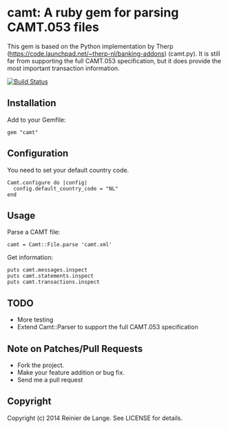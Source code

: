 # camt: A ruby gem for parsing CAMT.053 files

This gem is based on the Python implementation by Therp (https://code.launchpad.net/~therp-nl/banking-addons) (camt.py). It is still far from supporting the full CAMT.053 specification, but it does provide the most important transaction information.

[![Build Status](https://travis-ci.org/moiristo/camt.svg)](https://travis-ci.org/moiristo/camt)

## Installation

Add to your Gemfile:

    gem "camt"

## Configuration

You need to set your default country code.

    Camt.configure do |config|
      config.default_country_code = "NL"
    end

## Usage

Parse a CAMT file:

    camt = Camt::File.parse 'camt.xml'

Get information:

    puts camt.messages.inspect
    puts camt.statements.inspect
    puts camt.transactions.inspect

## TODO

* More testing
* Extend Camt::Parser to support the full CAMT.053 specification

## Note on Patches/Pull Requests

* Fork the project.
* Make your feature addition or bug fix.
* Send me a pull request

## Copyright

Copyright (c) 2014 Reinier de Lange. See LICENSE for details.

